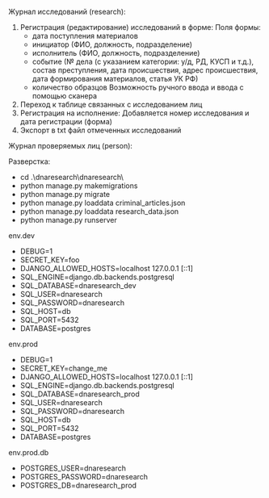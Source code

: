 Журнал исследований (research):
1. Регистрация (редактирование) исследований в форме:
    Поля формы:
    - дата поступления материалов
    - инициатор (ФИО, должность, подразделение) 
    - исполнитель (ФИО, должность, подразделение)
    - событие (№ дела (с указанием категории: у/д, РД, КУСП и т.д.), состав преступления, дата происшествия, адрес происшествия, дата формирования материалов, статья УК РФ)
    - количество образцов
   Возможность ручного ввода и ввода с помощью сканера
2. Переход к таблице связанных с исследованием лиц 
3. Регистрация на исполнение:
    Добавляется номер исследования и дата регистрации (форма)
4. Экспорт в txt файл отмеченных исследований

Журнал проверяемых лиц (person):

Разверстка:
- cd .\dnaresearch\dnaresearch\
- python manage.py makemigrations
- python manage.py migrate
- python manage.py loaddata criminal_articles.json
- python manage.py loaddata research_data.json
- python manage.py runserver

env.dev
- DEBUG=1
- SECRET_KEY=foo
- DJANGO_ALLOWED_HOSTS=localhost 127.0.0.1 [::1]
- SQL_ENGINE=django.db.backends.postgresql
- SQL_DATABASE=dnaresearch_dev
- SQL_USER=dnaresearch
- SQL_PASSWORD=dnaresearch
- SQL_HOST=db
- SQL_PORT=5432
- DATABASE=postgres

env.prod
- DEBUG=1
- SECRET_KEY=change_me
- DJANGO_ALLOWED_HOSTS=localhost 127.0.0.1 [::1]
- SQL_ENGINE=django.db.backends.postgresql
- SQL_DATABASE=dnaresearch_prod
- SQL_USER=dnaresearch
- SQL_PASSWORD=dnaresearch
- SQL_HOST=db
- SQL_PORT=5432
- DATABASE=postgres

env.prod.db
- POSTGRES_USER=dnaresearch
- POSTGRES_PASSWORD=dnaresearch
- POSTGRES_DB=dnaresearch_prod